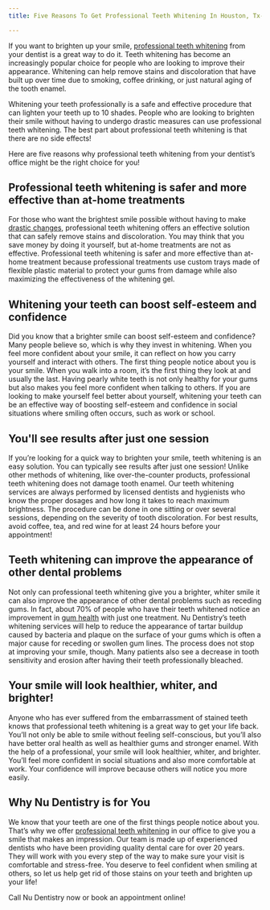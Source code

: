 ```yaml
---
title: Five Reasons To Get Professional Teeth Whitening In Houston, Tx-(copy)

---
```

If you want to brighten up your smile, [professional teeth whitening](http://50.18.194.110:40030/houston-tx/cosmetic-dentistry/pro-teeth-whitening/ "Click to jump to our teeth whitening page") from your dentist is a great way to do it. Teeth whitening has become an increasingly popular choice for people who are looking to improve their appearance. Whitening can help remove stains and discoloration that have built up over time due to smoking, coffee drinking, or just natural aging of the tooth enamel.

Whitening your teeth professionally is a safe and effective procedure that can lighten your teeth up to 10 shades. People who are looking to brighten their smile without having to undergo drastic measures can use professional teeth whitening. The best part about professional teeth whitening is that there are no side effects!

Here are five reasons why professional teeth whitening from your dentist’s office might be the right choice for you!

## Professional teeth whitening is safer and more effective than at-home treatments

For those who want the brightest smile possible without having to make [drastic changes](http://50.18.194.110:40030/houston-tx/cosmetic-dentistry/aesthetic-dentistry/ "Click to jump to our aesthetic dentistry page"), professional teeth whitening offers an effective solution that can safely remove stains and discoloration. You may think that you save money by doing it yourself, but at-home treatments are not as effective. Professional teeth whitening is safer and more effective than at-home treatment because professional treatments use custom trays made of flexible plastic material to protect your gums from damage while also maximizing the effectiveness of the whitening gel.

## Whitening your teeth can boost self-esteem and confidence

Did you know that a brighter smile can boost self-esteem and confidence? Many people believe so, which is why they invest in whitening. When you feel more confident about your smile, it can reflect on how you carry yourself and interact with others. The first thing people notice about you is your smile. When you walk into a room, it’s the first thing they look at and usually the last. Having pearly white teeth is not only healthy for your gums but also makes you feel more confident when talking to others. If you are looking to make yourself feel better about yourself, whitening your teeth can be an effective way of boosting self-esteem and confidence in social situations where smiling often occurs, such as work or school.

## You'll see results after just one session

If you’re looking for a quick way to brighten your smile, teeth whitening is an easy solution. You can typically see results after just one session! Unlike other methods of whitening, like over-the-counter products, professional teeth whitening does not damage tooth enamel. Our teeth whitening services are always performed by licensed dentists and hygienists who know the proper dosages and how long it takes to reach maximum brightness. The procedure can be done in one sitting or over several sessions, depending on the severity of tooth discoloration. For best results, avoid coffee, tea, and red wine for at least 24 hours before your appointment!

## Teeth whitening can improve the appearance of other dental problems

Not only can professional teeth whitening give you a brighter, whiter smile it can also improve the appearance of other dental problems such as receding gums. In fact, about 70% of people who have their teeth whitened notice an improvement in [gum health](http://50.18.194.110:40030/houston-tx/emergency-dentistry/gingivitis/ "Click to jump to our gum disease page") with just one treatment. Nu Dentistry’s teeth whitening services will help to reduce the appearance of tartar buildup caused by bacteria and plaque on the surface of your gums which is often a major cause for receding or swollen gum lines. The process does not stop at improving your smile, though. Many patients also see a decrease in tooth sensitivity and erosion after having their teeth professionally bleached.

## Your smile will look healthier, whiter, and brighter!

Anyone who has ever suffered from the embarrassment of stained teeth knows that professional teeth whitening is a great way to get your life back. You’ll not only be able to smile without feeling self-conscious, but you’ll also have better oral health as well as healthier gums and stronger enamel. With the help of a professional, your smile will look healthier, whiter, and brighter. You’ll feel more confident in social situations and also more comfortable at work. Your confidence will improve because others will notice you more easily.

## Why Nu Dentistry is for You

We know that your teeth are one of the first things people notice about you. That’s why we offer [professional teeth whitening](https://www.webmd.com/oral-health/teeth-whitening) in our office to give you a smile that makes an impression. Our team is made up of experienced dentists who have been providing quality dental care for over 20 years. They will work with you every step of the way to make sure your visit is comfortable and stress-free. You deserve to feel confident when smiling at others, so let us help get rid of those stains on your teeth and brighten up your life!

Call Nu Dentistry now or book an appointment online!